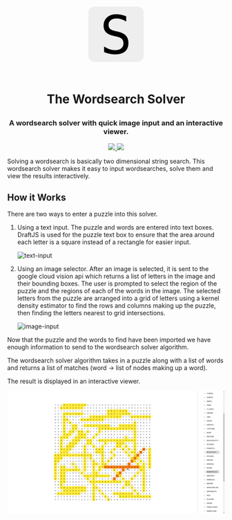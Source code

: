 <h1 align='center'>
  <a href='https://wordsearch.0xcaff.xyz'>
    <img src='./public/favicon.png' height='128' />
  </a>

  <br />
  <br />

  The Wordsearch Solver
</h1>

<h3 align='center'>
  A wordsearch solver with quick image input and an interactive viewer.
</h3>

<p align='center'>
  <a href='https://circleci.com/gh/0xcaff/wordsearch'>
    <img src='https://circleci.com/gh/0xcaff/wordsearch.svg?style=svg' />
  </a>

  <a href='https://wordsearch.0xcaff.xyz'>
    <img src='https://img.shields.io/badge/view-live-brightgreen.svg' />
  </a>
</p>

Solving a wordsearch is basically two dimensional string search. This wordsearch
solver makes it easy to input wordsearches, solve them and view the results
interactively.

How it Works
------------

There are two ways to enter a puzzle into this solver.

1. Using a text input. The puzzle and words are entered into text boxes. DraftJS
   is used for the puzzle text box to ensure that the area around each letter is
   a square instead of a rectangle for easier input.

   ![text-input][text-input]

2. Using an image selector. After an image is selected, it is sent to the google
   cloud vision api which returns a list of letters in the image and their
   bounding boxes. The user is prompted to select the region of the puzzle and
   the regions of each of the words in the image. The selected letters from the
   puzzle are arranged into a grid of letters using a kernel density estimator
   to find the rows and columns making up the puzzle, then finding the
   letters nearest to grid intersections.

   ![image-input][image-input]

Now that the puzzle and the words to find have been imported we have enough
information to send to the wordsearch solver algorithm.

The wordsearch solver algorithm takes in a puzzle along with a list of words and
returns a list of matches (word -> list of nodes making up a word).

The result is displayed in an interactive viewer.

![view][view]

[view]: ./assets/screenshots/view.png
[image-input]: https://0xcaff.github.io/static/wordsearch/image-input.gif
[text-input]: https://0xcaff.github.io/static/wordsearch/text-input.gif
